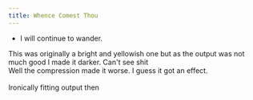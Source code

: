 ```yaml
---
title: Whence Comest Thou
---
```

- I will continue to wander.

This was originally a bright and yellowish one but as the output was not much good I made it darker. Can't see shit<br>
Well the compression made it worse. I guess it got an effect.<br>
<br>
Ironically fitting output then